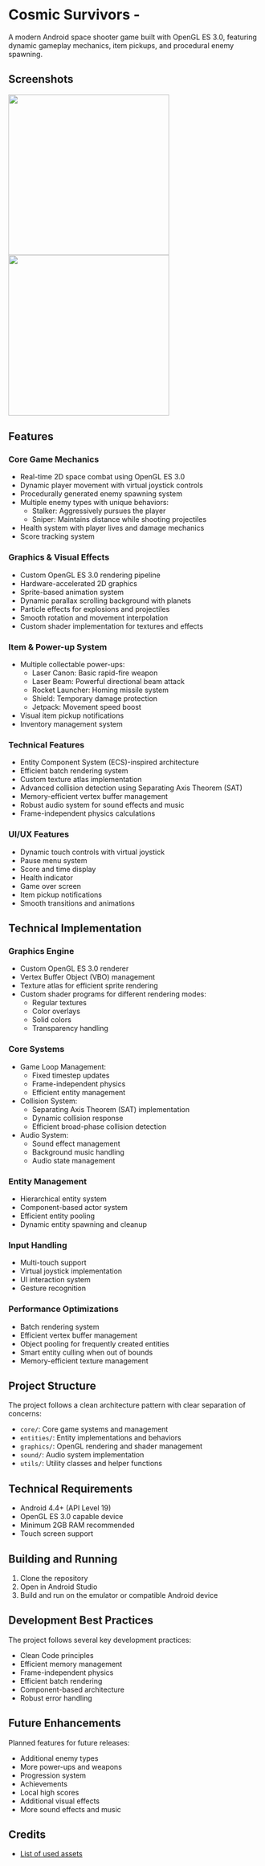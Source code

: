 # Cosmic Survivors - 

A modern Android space shooter game built with OpenGL ES 3.0, featuring dynamic gameplay mechanics, item pickups, and procedural enemy spawning.

## Screenshots
[<img src="assets/gameplay1.png" width=320>](assets/gameplay.png)
[<img src="assets/gameplay1.png" width=320>](assets/gameplay1.png)

## Features

### Core Game Mechanics
- Real-time 2D space combat using OpenGL ES 3.0
- Dynamic player movement with virtual joystick controls
- Procedurally generated enemy spawning system
- Multiple enemy types with unique behaviors:
    - Stalker: Aggressively pursues the player
    - Sniper: Maintains distance while shooting projectiles
- Health system with player lives and damage mechanics
- Score tracking system

### Graphics & Visual Effects
- Custom OpenGL ES 3.0 rendering pipeline
- Hardware-accelerated 2D graphics
- Sprite-based animation system
- Dynamic parallax scrolling background with planets
- Particle effects for explosions and projectiles
- Smooth rotation and movement interpolation
- Custom shader implementation for textures and effects

### Item & Power-up System
- Multiple collectable power-ups:
    - Laser Canon: Basic rapid-fire weapon
    - Laser Beam: Powerful directional beam attack
    - Rocket Launcher: Homing missile system
    - Shield: Temporary damage protection
    - Jetpack: Movement speed boost
- Visual item pickup notifications
- Inventory management system

### Technical Features
- Entity Component System (ECS)-inspired architecture
- Efficient batch rendering system
- Custom texture atlas implementation
- Advanced collision detection using Separating Axis Theorem (SAT)
- Memory-efficient vertex buffer management
- Robust audio system for sound effects and music
- Frame-independent physics calculations

### UI/UX Features
- Dynamic touch controls with virtual joystick
- Pause menu system
- Score and time display
- Health indicator
- Game over screen
- Item pickup notifications
- Smooth transitions and animations

## Technical Implementation

### Graphics Engine
- Custom OpenGL ES 3.0 renderer
- Vertex Buffer Object (VBO) management
- Texture atlas for efficient sprite rendering
- Custom shader programs for different rendering modes:
    - Regular textures
    - Color overlays
    - Solid colors
    - Transparency handling

### Core Systems
- Game Loop Management:
    - Fixed timestep updates
    - Frame-independent physics
    - Efficient entity management
- Collision System:
    - Separating Axis Theorem (SAT) implementation
    - Dynamic collision response
    - Efficient broad-phase collision detection
- Audio System:
    - Sound effect management
    - Background music handling
    - Audio state management

### Entity Management
- Hierarchical entity system
- Component-based actor system
- Efficient entity pooling
- Dynamic entity spawning and cleanup

### Input Handling
- Multi-touch support
- Virtual joystick implementation
- UI interaction system
- Gesture recognition

### Performance Optimizations
- Batch rendering system
- Efficient vertex buffer management
- Object pooling for frequently created entities
- Smart entity culling when out of bounds
- Memory-efficient texture management

## Project Structure

The project follows a clean architecture pattern with clear separation of concerns:

- `core/`: Core game systems and management
- `entities/`: Entity implementations and behaviors
- `graphics/`: OpenGL rendering and shader management
- `sound/`: Audio system implementation
- `utils/`: Utility classes and helper functions

## Technical Requirements

- Android 4.4+ (API Level 19)
- OpenGL ES 3.0 capable device
- Minimum 2GB RAM recommended
- Touch screen support

## Building and Running

1. Clone the repository
2. Open in Android Studio
3. Build and run on the emulator or compatible Android device

## Development Best Practices

The project follows several key development practices:

- Clean Code principles
- Efficient memory management
- Frame-independent physics
- Efficient batch rendering
- Component-based architecture
- Robust error handling

## Future Enhancements

Planned features for future releases:

- Additional enemy types
- More power-ups and weapons
- Progression system
- Achievements
- Local high scores
- Additional visual effects
- More sound effects and music

## Credits
- [List of used assets](/Assets/Assets.md)